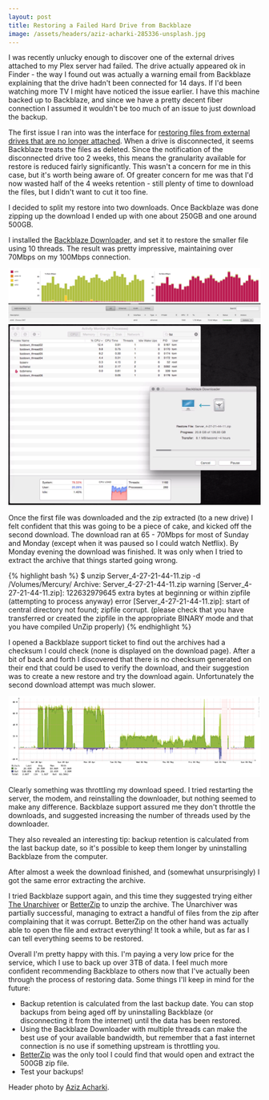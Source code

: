 ```yaml
---
layout: post
title: Restoring a Failed Hard Drive from Backblaze
image: /assets/headers/aziz-acharki-285336-unsplash.jpg
---
```


I was recently unlucky enough to discover one of the external drives attached to my Plex server had failed. The drive actually appeared ok in Finder - the way I found out was actually a warning email from Backblaze explaining that the drive hadn't been connected for 14 days. If I'd been watching more TV I might have noticed the issue earlier. I have this machine backed up to Backblaze, and since we have a pretty decent fiber connection I assumed it wouldn't be too much of an issue to just download the backup.

The first issue I ran into was the interface for [restoring files from external drives that are no longer attached](https://help.backblaze.com/hc/en-us/articles/217665878-Restoring-Data-from-Secondary-or-External-Hard-Drives). When a drive is disconnected, it seems Backblaze treats the files as deleted. Since the notification of the disconnected drive too 2 weeks, this means the granularity available for restore is reduced fairly significantly. This wasn't a concern for me in this case, but it's worth being aware of. Of greater concern for me was that I'd now wasted half of the 4 weeks retention - still plenty of time to download the files, but I didn't want to cut it too fine.

I decided to split my restore into two downloads. Once Backblaze was done zipping up the download I ended up with one about 250GB and one around 500GB.

I installed the [Backblaze Downloader](https://www.backblaze.com/blog/restore-downloader-apps-available/), and set it to restore the smaller file using 10 threads. The result was pretty impressive, maintaining over 70Mbps on my 100Mbps connection.

![Backblaze Downloading](/assets/images/posts/2018-06-04-backblaze/downloading-edgerouter.png)
![Backblaze Downloading](/assets/images/posts/2018-06-04-backblaze/downloader-activity-monitor.png)

Once the first file was downloaded and the zip extracted (to a new drive) I felt confident that this was going to be a piece of cake, and kicked off the second download. The download ran at 65 - 70Mbps for most of Sunday and Monday (except when it was paused so I could watch Netflix). By Monday evening the download was finished. It was only when I tried to extract the archive that things started going wrong.

{% highlight bash %}
$ unzip Server_4-27-21-44-11.zip -d /Volumes/Mercury/
Archive: Server_4-27-21-44-11.zip
warning [Server_4-27-21-44-11.zip]: 122632979645 extra bytes at beginning or within zipfile
(attempting to process anyway)
error [Server_4-27-21-44-11.zip]: start of central directory not found;
zipfile corrupt.
(please check that you have transferred or created the zipfile in the
appropriate BINARY mode and that you have compiled UnZip properly)
{% endhighlight %}

I opened a Backblaze support ticket to find out the archives had a checksum I could check (none is displayed on the download page). After a bit of back and forth I discovered that there is no checksum generated on their end that could be used to verify the download, and their suggestion was to create a new restore and try the download again. Unfortunately the second download attempt was much slower.

![Backblaze Downloading](/assets/images/posts/2018-06-04-backblaze/observium.png)

Clearly something was throttling my download speed. I tried restarting the server, the modem, and reinstalling the downloader, but nothing seemed to make any difference. Backblaze support assured me they don't throttle the downloads, and suggested increasing the number of threads used by the downloader. 

They also revealed an interesting tip: backup retention is calculated from the last backup date, so it's possible to keep them longer by uninstalling Backblaze from the computer.

After almost a week the download finished, and (somewhat unsurprisingly) I got the same error extracting the archive. 

I tried Backblaze support again, and this time they suggested trying either [The Unarchiver](https://theunarchiver.com/) or [BetterZip](https://macitbetter.com/) to unzip the archive. The Unarchiver was partially successful, managing to extract a handful of files from the zip after complaining that it was corrupt. BetterZip on the other hand was actually able to open the file and extract everything! It took a while, but as far as I can tell everything seems to be restored.

Overall I'm pretty happy with this. I'm paying a very low price for the service, which I use to back up over 3TB of data. I feel much more confident recommending Backblaze to others now that I've actually been through the process of restoring data. Some things I'll keep in mind for the future:

 * Backup retention is calculated from the last backup date. You can stop backups from being aged off by uninstalling Backblaze (or disconnecting it from the internet) until the data has been restored.
 * Using the Backblaze Downloader with multiple threads can make the best use of your available bandwidth, but remember that a fast internet connection is no use if something upstream is throttling you.
 * [BetterZip](https://macitbetter.com/) was the only tool I could find that would open and extract the 500GB zip file.
 * Test your backups!

Header photo by [Aziz Acharki](https://unsplash.com/photos/7IlaJn7GTFE).